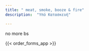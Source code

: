 ```yaml
---
title: " meat, smoke, booze & fire"
description:  "Υπό Κατασκευή"

---
```

no more bs

{{< order_forms_app >}}